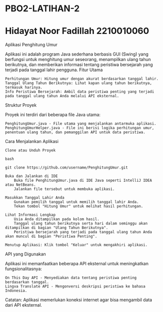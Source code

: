 # PBO2-LATIHAN-2
# Hidayat Noor Fadillah 2210010060

Aplikasi Penghitung Umur

Aplikasi ini adalah program Java sederhana berbasis GUI (Swing) yang berfungsi untuk menghitung umur seseorang, menampilkan ulang tahun berikutnya, dan memberikan informasi tentang peristiwa bersejarah yang terjadi pada tanggal lahir pengguna.
Fitur Utama

    Perhitungan Umur: Hitung umur dengan akurat berdasarkan tanggal lahir.
    Tanggal Ulang Tahun Berikutnya: Lihat kapan ulang tahun berikutnya, termasuk harinya.
    Info Peristiwa Bersejarah: Ambil data peristiwa penting yang terjadi pada tanggal ulang tahun Anda melalui API eksternal.

Struktur Proyek

Proyek ini terdiri dari beberapa file Java utama:

    PenghitungUmur.java - File utama yang menjalankan antarmuka aplikasi.
    PenghitungUmurHelper.java - File ini berisi logika perhitungan umur, penentuan ulang tahun, dan pemanggilan API untuk data peristiwa.

Cara Menjalankan Aplikasi

    Clone atau Unduh Proyek

    bash

    git clone https://github.com/username/PenghitungUmur.git

    Buka dan Jalankan di IDE
        Buka file PenghitungUmur.java di IDE Java seperti IntelliJ IDEA atau NetBeans.
        Jalankan file tersebut untuk membuka aplikasi.

    Masukkan Tanggal Lahir Anda
        Gunakan pemilih tanggal untuk memilih tanggal lahir Anda.
        Tekan tombol "Hitung Umur" untuk melihat hasil perhitungan.

    Lihat Informasi Lengkap
        Usia Anda ditampilkan pada kolom hasil.
        Tanggal ulang tahun berikutnya serta hari dalam seminggu akan ditampilkan di bagian "Ulang Tahun Berikutnya".
        Peristiwa bersejarah yang terjadi pada tanggal ulang tahun Anda akan muncul di bagian "Peristiwa Penting".

    Menutup Aplikasi: Klik tombol "Keluar" untuk mengakhiri aplikasi.

API yang Digunakan

Aplikasi ini memanfaatkan beberapa API eksternal untuk meningkatkan fungsionalitasnya:

    On This Day API - Menyediakan data tentang peristiwa penting berdasarkan tanggal.
    Lingva Translate API - Mengonversi deskripsi peristiwa ke bahasa Indonesia.

Catatan: Aplikasi memerlukan koneksi internet agar bisa mengambil data dari API eksternal.
